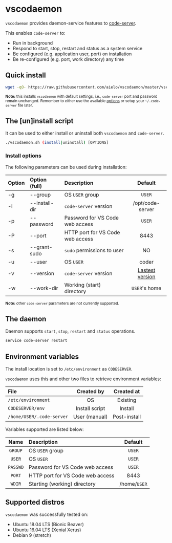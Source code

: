 # vscodaemon
`vscodaemon` provides daemon-service features to [code-server](https://github.com/cdr/code-server).

This enables `code-server` to:
- Run in background
- Respond to start, stop, restart and status as a system service
- Be configured (e.g. application user, port) on installation
- Be re-configured (e.g. port, work directory) any time

## Quick install
```sh
wget -qO- https://raw.githubusercontent.com/aielo/vscodaemon/master/vscodaemon.sh | bash -s install
```
<sub>**Note:** this installs `vscodaemon` with default settings, i.e., `code-server` port and password remain unchanged. Remember to either use the available [options](#Usage) or setup your `~/.code-server` file later.</sub>

## The \[un\]install script
It can be used to either install or uninstall both `vscodaemon` and `code-server`.
```sh
./vscodaemon.sh (install|uninstall) [OPTIONS]
```

### Install options

The following parameters can be used during installation:

| Option            | Option (full)            | Description                      | Default           |
| :---              | :---                     | :---                             | :---:             |
| -g                | --group                  | OS `USER` group                  | `USER`            |
| -i                | --install-dir            | `code-server` version            | /opt/code-server  |
| -p                | --password               | Password for VS Code web access  | `USER`            |
| -P                | --port                   | HTTP port for VS Code web access | 8443              |
| -s                | --grant-sudo             | `sudo` permissions to user       | NO                |
| -u                | --user                   | OS `USER`                        | coder             |
| -v                | --version                | `code-server` version            | [Lastest version](https://github.com/cdr/code-server/releases/latest) |
| -w                | --work-dir               | Working (start) directory        | `USER`'s home     |

<sub>**Note:** other `code-server` parameters are not currently supported.</sub>

## The daemon
Daemon supports `start`, `stop`, `restart` and `status` operations.
```sh
service code-server restart
```

## Environment variables

The install location is set to `/etc/environment` as `CODESERVER`.

`vscodaemon` uses this and other two files to retrieve environment variables:

| File                      | Created by     | Created at   |
| :---                      | :---:          | :---:        |
| `/etc/environment`        | OS             | Existing     |
| `CODESERVER/env`          | Install script | Install      |
| `/home/USER/.code-server` | User (manual)  | Post-install |

Variables supported are listed below:

| Name       | Description                      | Default      |
| :---:      | :---                             | :---:        |
| `GROUP`    | OS `USER` group                  | `USER`       |
| `USER`     | OS `USER`                        | `USER`       |
| `PASSWD`   | Password for VS Code web access  | `USER`       |
| `PORT`     | HTTP port for VS Code web access | 8443         |
| `WDIR`     | Starting (working) directory     | /home/`USER` |

## Supported distros
`vscodaemon` was successfully tested on:
- Ubuntu 18.04 LTS (Bionic Beaver)
- Ubuntu 16.04 LTS (Xenial Xerus)
- Debian 9 (stretch)
